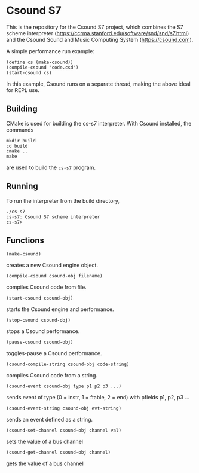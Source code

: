 # Csound S7 

This is the repository for the Csound S7 project, which combines the S7 scheme
interpreter (https://ccrma.stanford.edu/software/snd/snd/s7.html) and the
Csound Sound and Music Computing System (https://csound.com). 

A simple performance run example:

```
(define cs (make-csound))
(compile-csound "code.csd")
(start-csound cs)
```

In this example, Csound runs on a separate thread, making the above
ideal for REPL use.

## Building

CMake is used for building the cs-s7 interpreter. With Csound installed,
the commands

```
mkdir build
cd build
cmake ..
make
```

are used to build the `cs-s7` program.

## Running

To run the interpreter from the build directory,

```
./cs-s7
cs-s7: Csound S7 scheme interpreter
cs-s7>
```

## Functions

```
(make-csound)
```

creates a new Csound engine object.


```
(compile-csound csound-obj filename)
```

compiles Csound code from file.

```
(start-csound csound-obj)
```

starts the Csound engine and performance.

```
(stop-csound csound-obj)
```

stops a Csound performance.

```
(pause-csound csound-obj)
```

toggles-pause a Csound performance.

```
(csound-compile-string csound-obj code-string)
```

compiles Csound code from a string.


```
(csound-event csound-obj type p1 p2 p3 ...)
```

sends event of type (0  = instr, 1 = ftable, 2 = end) with pfields p1,
p2, p3 ...

```
(csound-event-string csound-obj evt-string)
```

sends an event defined as a string.


```
(csound-set-channel csound-obj channel val)
```

sets the value of a bus channel


```
(csound-get-channel csound-obj channel)
```

gets the value of a bus channel
